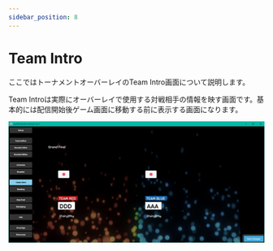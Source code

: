 ```yaml
---
sidebar_position: 8
---
```


# Team Intro

ここではトーナメントオーバーレイのTeam Intro画面について説明します。

Team Introは実際にオーバーレイで使用する対戦相手の情報を映す画面です。基本的には配信開始後ゲーム画面に移動する前に表示する画面になります。

![Team Intro](/img/osu_lazer/team_intro.png)
